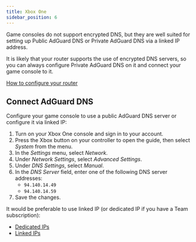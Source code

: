 ```yaml
---
title: Xbox One
sidebar_position: 6
---
```


Game consoles do not support encrypted DNS, but they are well suited for setting up Public AdGuard DNS or Private AdGuard DNS via a linked IP address.

It is likely that your router supports the use of encrypted DNS servers, so you can always configure Private AdGuard DNS on it and connect your game console to it.

[How to configure your router](/private-dns/connect-devices/routers/routers.md)

## Connect AdGuard DNS

Configure your game console to use a public AdGuard DNS server or configure it via linked IP:

1. Turn on your Xbox One console and sign in to your account.
2. Press the Xbox button on your controller to open the guide, then select _System_ from the menu.
3. In the _Settings_ menu, select _Network_.
4. Under _Network Settings_, select _Advanced Settings_.
5. Under _DNS Settings_, select _Manual_.
6. In the _DNS Server_ field, enter one of the following DNS server addresses:
   - `94.140.14.49`
   - `94.140.14.59`
7. Save the changes.

It would be preferable to use linked IP (or dedicated IP if you have a Team subscription):

- [Dedicated IPs](/private-dns/connect-devices/other-options/dedicated-ip.md)
- [Linked IPs](/private-dns/connect-devices/other-options/linked-ip.md)
